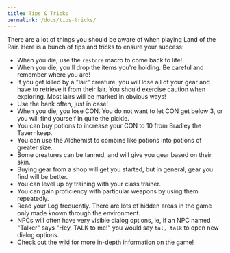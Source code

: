 ```yaml
---
title: Tips & Tricks
permalink: /docs/tips-tricks/
---
```


There are a lot of things you should be aware of when playing Land of the Rair. Here is a bunch of tips and tricks to ensure your success:


* When you die, use the `restore` macro to come back to life!
* When you die, you'll drop the items you're holding. Be careful and remember where you are!
* If you get killed by a "lair" creature, you will lose all of your gear and have to retrieve it from their lair. You should exercise caution when exploring. Most lairs will be marked in obvious ways!
* Use the bank often, just in case!
* When you die, you lose CON. You do not want to let CON get below 3, or you will find yourself in quite the pickle.
* You can buy potions to increase your CON to 10 from Bradley the Tavernkeep.
* You can use the Alchemist to combine like potions into potions of greater size.
* Some creatures can be tanned, and will give you gear based on their skin.
* Buying gear from a shop will get you started, but in general, gear you find will be better.
* You can level up by training with your class trainer.
* You can gain proficiency with particular weapons by using them repeatedly.
* Read your Log frequently. There are lots of hidden areas in the game only made known through the environment.
* NPCs will often have very visible dialog options, ie, if an NPC named "Talker" says "Hey, TALK to me!" you would say `tal, talk` to open new dialog options.
* Check out the [wiki](https://github.com/LandOfTheRair/landoftherair/wiki) for more in-depth information on the game!
